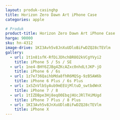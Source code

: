 ```yaml
---
layout: produk-casinghp
title: Horizon Zero Dawn Art iPhone Case
categories: apple

# Produk
product-title: Horizon Zero Dawn Art iPhone Case
harga: 90000
sku: hn-4312
image-drive: 1KI3Avh5v8JnXuUDloBiFwDZQ28cTEVlm
gallery:
  - url: 1t1n81sfK-RfDiJDhchBR8O2kVCgYVyi2
    title: iPhone 5 / 5s / SE
  - url: 1ne4-BHY6ZJBg4ZKcAZxc0nhdLtJKP-jO
    title: iPhone 6 / 6s
  - url: 1z7e736QaihbMda8fhR6MQSg-9zB5AW6b
    title: iPhone 6 Plus / 6s Plus
  - url: 1xSZnVlbSyAub9mEEUjMltuD_swtbdWnX
    title: iPhone 7 / 8
  - url: 1tIZDBpe3Hj8eqO0EbqjHUcJRlTHiMUgd
    title: iPhone 7 Plus / 8 Plus
  - url: 1KI3Avh5v8JnXuUDloBiFwDZQ28cTEVlm
    title: iPhone X
---
```


